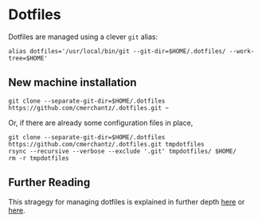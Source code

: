 # Dotfiles

Dotfiles are managed using a clever `git` alias:

~~~
alias dotfiles='/usr/local/bin/git --git-dir=$HOME/.dotfiles/ --work-tree=$HOME'
~~~

## New machine installation

~~~
git clone --separate-git-dir=$HOME/.dotfiles https://github.com/cmerchantz/.dotfiles.git ~
~~~

Or, if there are already some configuration files in place,

~~~
git clone --separate-git-dir=$HOME/.dotfiles https://github.com/cmerchantz/.dotfiles.git tmpdotfiles
rsync --recursive --verbose --exclude '.git' tmpdotfiles/ $HOME/
rm -r tmpdotfiles
~~~

## Further Reading

This stragegy for managing dotfiles is explained in further depth [here](https://www.anand-iyer.com/blog/2018/a-simpler-way-to-manage-your-dotfiles.html) or [here](https://www.atlassian.com/git/tutorials/dotfiles).

